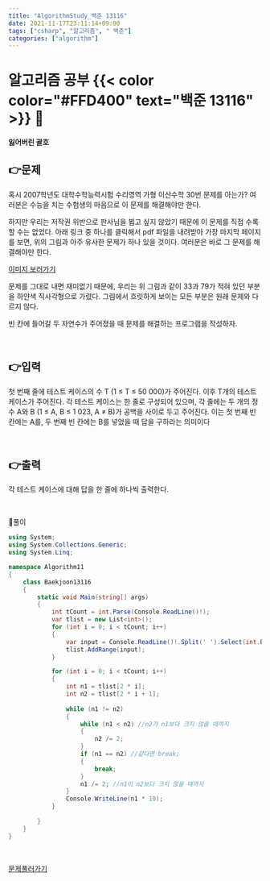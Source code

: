 ```yaml
---
title: "AlgorithmStudy_백준 13116"
date: 2021-11-17T23:11:14+09:00
tags: ["csharp", "알고리즘", " 백준"]
categories: ["algorithm"]
---
```


# 알고리즘 공부 {{< color color="#FFD400" text="백준 13116" >}} 🧐
#### 잃어버린 괄호

## 👉문제
혹시 2007학년도 대학수학능력시험 수리영역 가형 이산수학 30번 문제를 아는가? 여러분은 수능을 치는 수험생의 마음으로 이 문제를 해결해야만 한다.

하지만 우리는 저작권 위반으로 판사님을 뵙고 싶지 않았기 때문에 이 문제를 직접 수록할 수는 없었다. 아래 링크 중 하나를 클릭해서 pdf 파일을 내려받아 가장 마지막 페이지를 보면, 위의 그림과 아주 유사한 문제가 하나 있을 것이다. 여러분은 바로 그 문제를 해결해야만 한다.

[이미지 보러가기](http://wdown.ebsi.co.kr/W61001/01exam/20061116/mathga1_mun.pdf)

문제를 그대로 내면 재미없기 때문에, 우리는 위 그림과 같이 33과 79가 적혀 있던 부분을 하얀색 직사각형으로 가렸다. 그림에서 흐릿하게 보이는 모든 부분은 원래 문제와 다르지 않다.

빈 칸에 들어갈 두 자연수가 주어졌을 때 문제를 해결하는 프로그램을 작성하자.

<br>

## 👉입력  
첫 번째 줄에 테스트 케이스의 수 T (1 ≤ T ≤ 50 000)가 주어진다. 이후 T개의 테스트 케이스가 주어진다. 각 테스트 케이스는 한 줄로 구성되어 있으며, 각 줄에는 두 개의 정수 A와 B (1 ≤ A, B ≤ 1 023, A ≠ B)가 공백을 사이로 두고 주어진다. 이는 첫 번째 빈 칸에는 A를, 두 번째 빈 칸에는 B를 넣었을 때 답을 구하라는 의미이다


<br>

## 👉출력
각 테스트 케이스에 대해 답을 한 줄에 하나씩 출력한다.

<br>

🍑풀이
```csharp
using System;
using System.Collections.Generic;
using System.Linq;

namespace Algorithm11
{
    class Baekjoon13116
    {
        static void Main(string[] args)
        {
            int tCount = int.Parse(Console.ReadLine()!);
            var tlist = new List<int>();
            for (int i = 0; i < tCount; i++)
            {
                var input = Console.ReadLine()!.Split(' ').Select(int.Parse).ToArray();
                tlist.AddRange(input);
            }

            for (int i = 0; i < tCount; i++)
            {
                int n1 = tlist[2 * i];
                int n2 = tlist[2 * i + 1];
            
                while (n1 != n2)
                {
                    while (n1 < n2) //n2가 n1보다 크지 않을 때까지
                    {
                        n2 /= 2;
                    }
                    if (n1 == n2) //같다면 break;
                    {
                        break;
                    }
                    n1 /= 2; //n1이 n2보다 크지 않을 때까지
                }
                Console.WriteLine(n1 * 10);
            }
           
        }
    }
}
```

<br>

[문제풀러가기](https://www.acmicpc.net/problem/13116)